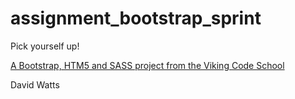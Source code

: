 assignment_bootstrap_sprint
===========================

Pick yourself up!

[A Bootstrap, HTM5 and SASS project from the Viking Code School](http://www.vikingcodeschool.com)

David Watts
